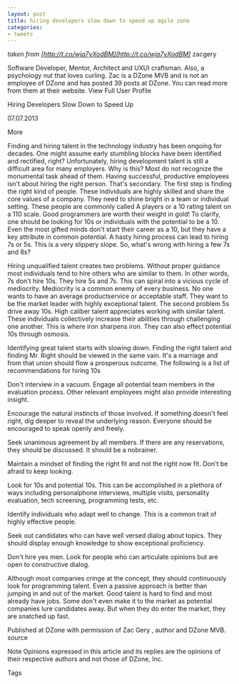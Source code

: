 ```yaml
---
layout: post
title: hiring developers slow down to speed up agile zone
categories:
- tweets
---
```

*taken from [http://t.co/wja7yXodBM](http://t.co/wja7yXodBM)*
zacgery

Software Developer, Mentor, Architect and UXUI craftsman. Also, a psychology nut that loves curling. Zac is a DZone MVB and is not an employee of DZone and has posted 39 posts at DZone. You can read more from them at their website. View Full User Profile

Hiring Developers Slow Down to Speed Up

07.07.2013

 More

Finding and hiring talent in the technology industry has been ongoing for decades. One might assume early stumbling blocks have been identified and rectified, right? Unfortunately, hiring development talent is still a difficult area for many employers. Why is this? Most do not recognize the monumental task ahead of them. Having successful, productive employees isn't about hiring the right person. That's secondary. The first step is finding the right kind of people. These individuals are highly skilled and share the core values of a company. They need to shine bright in a team or individual setting. These people are commonly called A players or a 10 rating talent on a 110 scale. Good programmers are worth their weight in gold! To clarify, one should be looking for 10s or individuals with the potential to be a 10. Even the most gifted minds don't start their career as a 10, but they have a key attribute in common potential. A hasty hiring process can lead to hiring 7s or 5s. This is a very slippery slope. So, what's wrong with hiring a few 7s and 8s?

Hiring unqualified talent creates two problems. Without proper guidance most individuals tend to hire others who are similar to them. In other words, 7s don't hire 10s. They hire 5s and 7s. This can spiral into a vicious cycle of mediocrity. Mediocrity is a common enemy of every business. No one wants to have an average productservice or acceptable staff. They want to be the market leader with highly exceptional talent. The second problem 5s drive away 10s. High caliber talent appreciates working with similar talent. These individuals collectively increase their abilities through challenging one another. This is where iron sharpens iron. They can also effect potential 10s through osmosis.

Identifying great talent starts with slowing down. Finding the right talent and finding Mr. Right should be viewed in the same vain. It's a marriage and from that union should flow a prosperous outcome. The following is a list of recommendations for hiring 10s

Don't interview in a vacuum. Engage all potential team members in the evaluation process. Other relevant employees might also provide interesting insight.

Encourage the natural instincts of those involved. If something doesn't feel right, dig deeper to reveal the underlying reason. Everyone should be encouraged to speak openly and freely.

Seek unanimous agreement by all members. If there are any reservations, they should be discussed. It should be a nobrainer.

Maintain a mindset of finding the right fit and not the right now fit. Don't be afraid to keep looking.

Look for 10s and potential 10s. This can be accomplished in a plethora of ways including personalphone interviews, multiple visits, personality evaluation, tech screening, programming tests, etc.

Identify individuals who adapt well to change. This is a common trait of highly effective people.

Seek out candidates who can have well versed dialog about topics. They should display enough knowledge to show exceptional proficiency.

Don't hire yes men. Look for people who can articulate opinions but are open to constructive dialog.

Although most companies cringe at the concept, they should continuously look for programming talent. Even a passive approach is better than jumping in and out of the market. Good talent is hard to find and most already have jobs. Some don't even make it to the market as potential companies lure candidates away. But when they do enter the market, they are snatched up fast.

Published at DZone with permission of Zac Gery , author and DZone MVB.  source 

Note Opinions expressed in this article and its replies are the opinions of their respective authors and not those of DZone, Inc.

Tags

